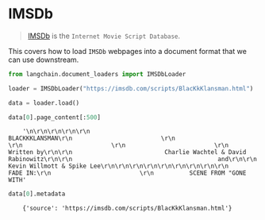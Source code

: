 # IMSDb

>[IMSDb](https://imsdb.com/) is the `Internet Movie Script Database`.

This covers how to load `IMSDb` webpages into a document format that we can use downstream.

<!-- WARNING: THIS FILE WAS AUTOGENERATED! DO NOT EDIT! Instead, edit the notebook w/the location & name as this file. -->


```python
from langchain.document_loaders import IMSDbLoader
```


```python
loader = IMSDbLoader("https://imsdb.com/scripts/BlacKkKlansman.html")
```


```python
data = loader.load()
```


```python
data[0].page_content[:500]
```

<CodeOutputBlock lang="python">

```
    '\n\r\n\r\n\r\n\r\n                                    BLACKKKLANSMAN\r\n                         \r\n                         \r\n                         \r\n                         \r\n                                      Written by\r\n\r\n                          Charlie Wachtel & David Rabinowitz\r\n\r\n                                         and\r\n\r\n                              Kevin Willmott & Spike Lee\r\n\r\n\r\n\r\n\r\n\r\n\r\n\r\n\r\n                         FADE IN:\r\n                         \r\n          SCENE FROM "GONE WITH'
```

</CodeOutputBlock>


```python
data[0].metadata
```

<CodeOutputBlock lang="python">

```
    {'source': 'https://imsdb.com/scripts/BlacKkKlansman.html'}
```

</CodeOutputBlock>
